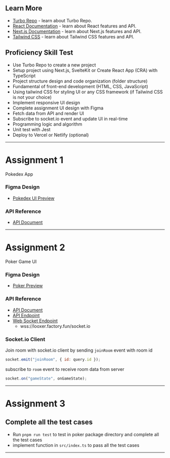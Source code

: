 ## Learn More
- [Turbo Repo](https://turbo.build/) - learn about Turbo Repo.
- [React Documentation](https://reactjs.org/docs/getting-started.html) - learn about React features and API.
- [Next.js Documentation](https://nextjs.org/docs) - learn about Next.js features and API.
- [Tailwind CSS](https://tailwindcss.com/docs) - learn about Tailwind CSS features and API.


## Proficiency Skill Test
- Use Turbo Repo to create a new project
- Setup project using Next.js, SvelteKit or Create React App (CRA) with TypeScript
- Project structure design and code organization (folder structure)
- Fundamental of front-end development (HTML, CSS, JavaScript)
- Using tailwind CSS for styling UI or any CSS framework (if Tailwind CSS is not your choice)
- Implement responsive UI design
- Complete assignment UI design with Figma
- Fetch data from API and render UI
- Subscribe to socket.io event and update UI in real-time
- Programming logic and algorithm
- Unit test with Jest
- Deploy to Vercel or Netlify (optional)

---
# Assignment 1
Pokedex App
### Figma Design
- [Pokedex UI Preview](https://www.figma.com/file/4HiLWxoecEY9K4W42MqlED/Pok%C3%A9dex-(Community)?type=design&node-id=314-3&mode=design&t=n3ggThnliJj1l11c-0)

### API Reference
- [API Document](https://pokeapi.co/docs/v2)
---
# Assignment 2
Poker Game UI
### Figma Design
- [Poker  Preview](https://www.figma.com/file/6pqpZWG5Ki6Y850VHoQRHF/Wireframing-in-Figma?type=design&node-id=0-1&t=Y86J1e76KJEUw5Yu-0)

### API Reference
- [API Document](https://looxer.factory.fun/docs)
- [API Endpoint](https://looxer.factory.fun/api)
- [Web Socket Endpoint](wss://looxer.factory.fun/socket.io)
  - wss://looxer.factory.fun/socket.io

### Socket.io Client
Join room with socket.io client by sending `joinRoom` event with room id
```javascript
socket.emit("joinRoom", { id: query.id });
```
subscribe to `room` event to receive room data from server
```javascript
socket.on("gameState", onGameState);
```
--- 
# Assignment 3
## Complete all the test cases
- Run `pnpm run test` to test in poker package directory and complete all the test cases
- implement function in `src/index.ts` to pass all the test cases
---
